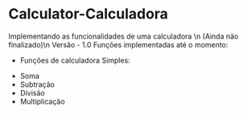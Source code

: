 # Calculator-Calculadora
Implementando as funcionalidades de uma calculadora \n
(Ainda não finalizado)\n
Versão - 1.0
Funções implementadas até o momento:

* Funções de calculadora Simples:
- Soma
- Subtração
- Divisão
- Multiplicação

